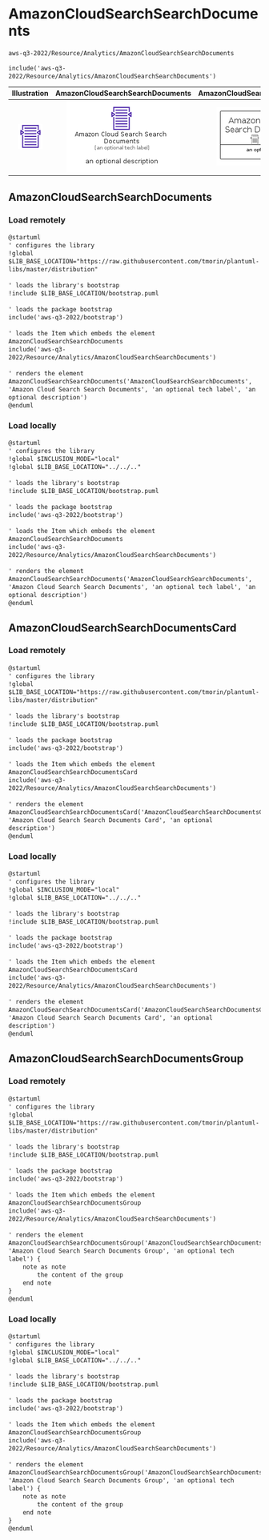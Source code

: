 # AmazonCloudSearchSearchDocuments


```text
aws-q3-2022/Resource/Analytics/AmazonCloudSearchSearchDocuments
```

```text
include('aws-q3-2022/Resource/Analytics/AmazonCloudSearchSearchDocuments')
```



| Illustration | AmazonCloudSearchSearchDocuments | AmazonCloudSearchSearchDocumentsCard | AmazonCloudSearchSearchDocumentsGroup |
| :---: | :---: | :---: | :---: |
| ![illustration for Illustration](../../../aws-q3-2022/Resource/Analytics/AmazonCloudSearchSearchDocuments.png) | ![illustration for AmazonCloudSearchSearchDocuments](../../../aws-q3-2022/Resource/Analytics/AmazonCloudSearchSearchDocuments.Local.png) | ![illustration for AmazonCloudSearchSearchDocumentsCard](../../../aws-q3-2022/Resource/Analytics/AmazonCloudSearchSearchDocumentsCard.Local.png) | ![illustration for AmazonCloudSearchSearchDocumentsGroup](../../../aws-q3-2022/Resource/Analytics/AmazonCloudSearchSearchDocumentsGroup.Local.png) |




## AmazonCloudSearchSearchDocuments

### Load remotely
```plantuml
@startuml
' configures the library
!global $LIB_BASE_LOCATION="https://raw.githubusercontent.com/tmorin/plantuml-libs/master/distribution"

' loads the library's bootstrap
!include $LIB_BASE_LOCATION/bootstrap.puml

' loads the package bootstrap
include('aws-q3-2022/bootstrap')

' loads the Item which embeds the element AmazonCloudSearchSearchDocuments
include('aws-q3-2022/Resource/Analytics/AmazonCloudSearchSearchDocuments')

' renders the element
AmazonCloudSearchSearchDocuments('AmazonCloudSearchSearchDocuments', 'Amazon Cloud Search Search Documents', 'an optional tech label', 'an optional description')
@enduml
```

### Load locally
```plantuml
@startuml
' configures the library
!global $INCLUSION_MODE="local"
!global $LIB_BASE_LOCATION="../../.."

' loads the library's bootstrap
!include $LIB_BASE_LOCATION/bootstrap.puml

' loads the package bootstrap
include('aws-q3-2022/bootstrap')

' loads the Item which embeds the element AmazonCloudSearchSearchDocuments
include('aws-q3-2022/Resource/Analytics/AmazonCloudSearchSearchDocuments')

' renders the element
AmazonCloudSearchSearchDocuments('AmazonCloudSearchSearchDocuments', 'Amazon Cloud Search Search Documents', 'an optional tech label', 'an optional description')
@enduml
```

## AmazonCloudSearchSearchDocumentsCard

### Load remotely
```plantuml
@startuml
' configures the library
!global $LIB_BASE_LOCATION="https://raw.githubusercontent.com/tmorin/plantuml-libs/master/distribution"

' loads the library's bootstrap
!include $LIB_BASE_LOCATION/bootstrap.puml

' loads the package bootstrap
include('aws-q3-2022/bootstrap')

' loads the Item which embeds the element AmazonCloudSearchSearchDocumentsCard
include('aws-q3-2022/Resource/Analytics/AmazonCloudSearchSearchDocuments')

' renders the element
AmazonCloudSearchSearchDocumentsCard('AmazonCloudSearchSearchDocumentsCard', 'Amazon Cloud Search Search Documents Card', 'an optional description')
@enduml
```

### Load locally
```plantuml
@startuml
' configures the library
!global $INCLUSION_MODE="local"
!global $LIB_BASE_LOCATION="../../.."

' loads the library's bootstrap
!include $LIB_BASE_LOCATION/bootstrap.puml

' loads the package bootstrap
include('aws-q3-2022/bootstrap')

' loads the Item which embeds the element AmazonCloudSearchSearchDocumentsCard
include('aws-q3-2022/Resource/Analytics/AmazonCloudSearchSearchDocuments')

' renders the element
AmazonCloudSearchSearchDocumentsCard('AmazonCloudSearchSearchDocumentsCard', 'Amazon Cloud Search Search Documents Card', 'an optional description')
@enduml
```

## AmazonCloudSearchSearchDocumentsGroup

### Load remotely
```plantuml
@startuml
' configures the library
!global $LIB_BASE_LOCATION="https://raw.githubusercontent.com/tmorin/plantuml-libs/master/distribution"

' loads the library's bootstrap
!include $LIB_BASE_LOCATION/bootstrap.puml

' loads the package bootstrap
include('aws-q3-2022/bootstrap')

' loads the Item which embeds the element AmazonCloudSearchSearchDocumentsGroup
include('aws-q3-2022/Resource/Analytics/AmazonCloudSearchSearchDocuments')

' renders the element
AmazonCloudSearchSearchDocumentsGroup('AmazonCloudSearchSearchDocumentsGroup', 'Amazon Cloud Search Search Documents Group', 'an optional tech label') {
    note as note
        the content of the group
    end note
}
@enduml
```

### Load locally
```plantuml
@startuml
' configures the library
!global $INCLUSION_MODE="local"
!global $LIB_BASE_LOCATION="../../.."

' loads the library's bootstrap
!include $LIB_BASE_LOCATION/bootstrap.puml

' loads the package bootstrap
include('aws-q3-2022/bootstrap')

' loads the Item which embeds the element AmazonCloudSearchSearchDocumentsGroup
include('aws-q3-2022/Resource/Analytics/AmazonCloudSearchSearchDocuments')

' renders the element
AmazonCloudSearchSearchDocumentsGroup('AmazonCloudSearchSearchDocumentsGroup', 'Amazon Cloud Search Search Documents Group', 'an optional tech label') {
    note as note
        the content of the group
    end note
}
@enduml
```

